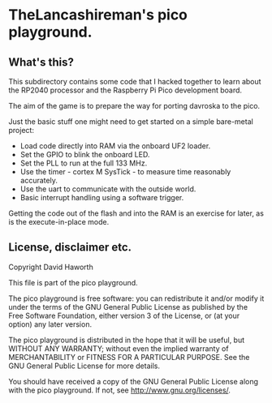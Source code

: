 # TheLancashireman's pico playground.

## What's this?

This subdirectory contains some code that I hacked together to learn about the RP2040 processor
and the Raspberry Pi Pico development board.

The aim of the game is to prepare the way for porting davroska to the pico.

Just the basic stuff one might need to get started on a simple bare-metal project:

* Load code directly into RAM via the onboard UF2 loader.
* Set the GPIO to blink the onboard LED.
* Set the PLL to run at the full 133 MHz.
* Use the timer - cortex M SysTick - to measure time reasonably accurately.
* Use the uart to communicate with the outside world.
* Basic interrupt handling using a software trigger.

Getting the code out of the flash and into the RAM is an exercise for later, as is the execute-in-place
mode.

## License, disclaimer etc.

Copyright David Haworth

This file is part of the pico playground.

The pico playground is free software: you can redistribute it and/or modify
it under the terms of the GNU General Public License as published by
the Free Software Foundation, either version 3 of the License, or
(at your option) any later version.

The pico playground is distributed in the hope that it will be useful,
but WITHOUT ANY WARRANTY; without even the implied warranty of
MERCHANTABILITY or FITNESS FOR A PARTICULAR PURPOSE.  See the
GNU General Public License for more details.

You should have received a copy of the GNU General Public License
along with the pico playground.  If not, see <http://www.gnu.org/licenses/>.

